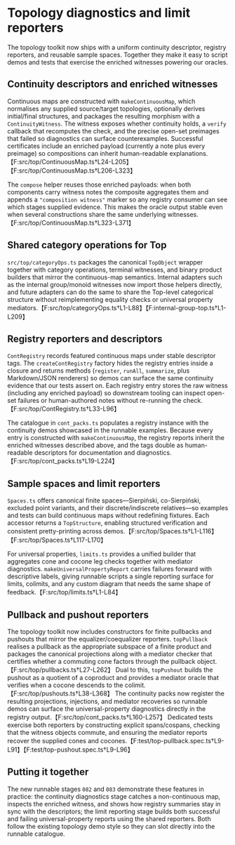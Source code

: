 # Topology diagnostics and limit reporters

The topology toolkit now ships with a uniform continuity descriptor, registry reporters,
and reusable sample spaces. Together they make it easy to script demos and tests that
exercise the enriched witnesses powering our oracles.

## Continuity descriptors and enriched witnesses

Continuous maps are constructed with `makeContinuousMap`, which normalises any supplied
source/target topologies, optionally derives initial/final structures, and packages the
resulting morphism with a `ContinuityWitness`. The witness exposes whether continuity
holds, a `verify` callback that recomputes the check, and the precise open-set
preimages that failed so diagnostics can surface counterexamples. Successful
certificates include an enriched payload (currently a note plus every preimage) so
compositions can inherit human-readable explanations.【F:src/top/ContinuousMap.ts†L24-L205】【F:src/top/ContinuousMap.ts†L206-L323】

The `compose` helper reuses those enriched payloads: when both components carry witness
notes the composite aggregates them and appends a `"composition witness"` marker so any
registry consumer can see which stages supplied evidence. This makes the oracle output
stable even when several constructions share the same underlying witnesses.【F:src/top/ContinuousMap.ts†L323-L371】

## Shared category operations for Top

`src/top/categoryOps.ts` packages the canonical `TopObject` wrapper together with
category operations, terminal witnesses, and binary product builders that mirror the
continuous-map semantics. Internal adapters such as the internal group/monoid witnesses
now import those helpers directly, and future adapters can do the same to share the
Top-level categorical structure without reimplementing equality checks or universal
property mediators.【F:src/top/categoryOps.ts†L1-L88】【F:internal-group-top.ts†L1-L209】

## Registry reporters and descriptors

`ContRegistry` records featured continuous maps under stable descriptor tags. The
`createContRegistry` factory hides the registry entries inside a closure and returns
methods (`register`, `runAll`, `summarize`, plus Markdown/JSON renderers) so demos can
surface the same continuity evidence that our tests assert on. Each registry entry
stores the raw witness (including any enriched payload) so downstream tooling can
inspect open-set failures or human-authored notes without re-running the check.【F:src/top/ContRegistry.ts†L33-L96】

The catalogue in `cont_packs.ts` populates a registry instance with the continuity
demos showcased in the runnable examples. Because every entry is constructed with
`makeContinuousMap`, the registry reports inherit the enriched witnesses described
above, and the tags double as human-readable descriptors for documentation and
diagnostics.【F:src/top/cont_packs.ts†L19-L224】

## Sample spaces and limit reporters

`Spaces.ts` offers canonical finite spaces—Sierpiński, co-Sierpiński, excluded point
variants, and their discrete/indiscrete relatives—so examples and tests can build
continuous maps without redefining fixtures. Each accessor returns a `TopStructure`,
enabling structured verification and consistent pretty-printing across demos.【F:src/top/Spaces.ts†L1-L116】【F:src/top/Spaces.ts†L117-L170】

For universal properties, `limits.ts` provides a unified builder that aggregates cone
and cocone leg checks together with mediator diagnostics. `makeUniversalPropertyReport`
carries failures forward with descriptive labels, giving runnable scripts a single
reporting surface for limits, colimits, and any custom diagram that needs the same
shape of feedback.【F:src/top/limits.ts†L1-L84】

## Pullback and pushout reporters

The topology toolkit now includes constructors for finite pullbacks and pushouts that
mirror the equalizer/coequalizer reporters. `topPullback` realises a pullback as the
appropriate subspace of a finite product and packages the canonical projections along
with a mediator checker that certifies whether a commuting cone factors through the
pullback object.【F:src/top/pullbacks.ts†L27-L262】 Dual to this, `topPushout` builds the
pushout as a quotient of a coproduct and provides a mediator oracle that verifies when
a cocone descends to the colimit.【F:src/top/pushouts.ts†L38-L368】 The continuity packs
now register the resulting projections, injections, and mediator recoveries so runnable
demos can surface the universal-property diagnostics directly in the registry
output.【F:src/top/cont_packs.ts†L160-L257】 Dedicated tests exercise both reporters by
constructing explicit spans/cospans, checking that the witness objects commute, and
ensuring the mediator reports recover the supplied cones and cocones.【F:test/top-pullback.spec.ts†L9-L91】【F:test/top-pushout.spec.ts†L9-L96】

## Putting it together

The new runnable stages `082` and `083` demonstrate these features in practice: the
continuity diagnostics stage catches a non-continuous map, inspects the enriched
witness, and shows how registry summaries stay in sync with the descriptors; the limit
reporting stage builds both successful and failing universal-property reports using the
shared reporters. Both follow the existing topology demo style so they can slot directly
into the runnable catalogue.
